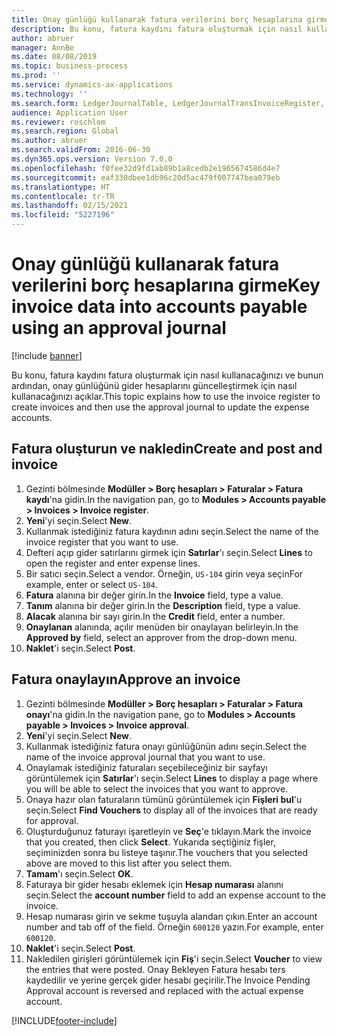 ```yaml
---
title: Onay günlüğü kullanarak fatura verilerini borç hesaplarına girme
description: Bu konu, fatura kaydını fatura oluşturmak için nasıl kullanacağınızı ve bunun ardından, onay günlüğünü gider hesaplarını güncelleştirmek için nasıl kullanacağınızı açıklar.
author: abruer
manager: AnnBe
ms.date: 08/08/2019
ms.topic: business-process
ms.prod: ''
ms.service: dynamics-ax-applications
ms.technology: ''
ms.search.form: LedgerJournalTable, LedgerJournalTransInvoiceRegister, HcmWorkerLookUp, LedgerJournalTransApprove, LedgerJournalTransApproveFetchVouchers, LedgerTransVoucher
audience: Application User
ms.reviewer: roschlom
ms.search.region: Global
ms.author: abruer
ms.search.validFrom: 2016-06-30
ms.dyn365.ops.version: Version 7.0.0
ms.openlocfilehash: f0fee32d9fd1ab89b1a8cedb2e1965674586d4e7
ms.sourcegitcommit: eaf330dbee1db96c20d5ac479f007747bea079eb
ms.translationtype: HT
ms.contentlocale: tr-TR
ms.lasthandoff: 02/15/2021
ms.locfileid: "5227196"
---
```

# <a name="key-invoice-data-into-accounts-payable-using-an-approval-journal"></a><span data-ttu-id="67fe0-103">Onay günlüğü kullanarak fatura verilerini borç hesaplarına girme</span><span class="sxs-lookup"><span data-stu-id="67fe0-103">Key invoice data into accounts payable using an approval journal</span></span>

[!include [banner](../../includes/banner.md)]

<span data-ttu-id="67fe0-104">Bu konu, fatura kaydını fatura oluşturmak için nasıl kullanacağınızı ve bunun ardından, onay günlüğünü gider hesaplarını güncelleştirmek için nasıl kullanacağınızı açıklar.</span><span class="sxs-lookup"><span data-stu-id="67fe0-104">This topic explains how to use the invoice register to create invoices and then use the approval journal to update the expense accounts.</span></span>

## <a name="create-and-post-and-invoice"></a><span data-ttu-id="67fe0-105">Fatura oluşturun ve nakledin</span><span class="sxs-lookup"><span data-stu-id="67fe0-105">Create and post and invoice</span></span>
1. <span data-ttu-id="67fe0-106">Gezinti bölmesinde **Modüller > Borç hesapları > Faturalar > Fatura kaydı**'na gidin.</span><span class="sxs-lookup"><span data-stu-id="67fe0-106">In the navigation pan, go to **Modules > Accounts payable > Invoices > Invoice register**.</span></span>
2. <span data-ttu-id="67fe0-107">**Yeni**'yi seçin.</span><span class="sxs-lookup"><span data-stu-id="67fe0-107">Select **New**.</span></span>
3. <span data-ttu-id="67fe0-108">Kullanmak istediğiniz fatura kaydının adını seçin.</span><span class="sxs-lookup"><span data-stu-id="67fe0-108">Select the name of the invoice register that you want to use.</span></span>
4. <span data-ttu-id="67fe0-109">Defteri açıp gider satırlarını girmek için **Satırlar**'ı seçin.</span><span class="sxs-lookup"><span data-stu-id="67fe0-109">Select **Lines** to open the register and enter expense lines.</span></span>
5. <span data-ttu-id="67fe0-110">Bir satıcı seçin.</span><span class="sxs-lookup"><span data-stu-id="67fe0-110">Select a vendor.</span></span> <span data-ttu-id="67fe0-111">Örneğin, `US-104` girin veya seçin</span><span class="sxs-lookup"><span data-stu-id="67fe0-111">For example, enter or select `US-104`.</span></span>
6. <span data-ttu-id="67fe0-112">**Fatura** alanına bir değer girin.</span><span class="sxs-lookup"><span data-stu-id="67fe0-112">In the **Invoice** field, type a value.</span></span>
7. <span data-ttu-id="67fe0-113">**Tanım** alanına bir değer girin.</span><span class="sxs-lookup"><span data-stu-id="67fe0-113">In the **Description** field, type a value.</span></span>
8. <span data-ttu-id="67fe0-114">**Alacak** alanına bir sayı girin.</span><span class="sxs-lookup"><span data-stu-id="67fe0-114">In the **Credit** field, enter a number.</span></span>
9. <span data-ttu-id="67fe0-115">**Onaylanan** alanında, açılır menüden bir onaylayan belirleyin.</span><span class="sxs-lookup"><span data-stu-id="67fe0-115">In the **Approved by** field, select an approver from the drop-down menu.</span></span>
10. <span data-ttu-id="67fe0-116">**Naklet**'i seçin.</span><span class="sxs-lookup"><span data-stu-id="67fe0-116">Select **Post**.</span></span>

## <a name="approve-an-invoice"></a><span data-ttu-id="67fe0-117">Fatura onaylayın</span><span class="sxs-lookup"><span data-stu-id="67fe0-117">Approve an invoice</span></span>
1. <span data-ttu-id="67fe0-118">Gezinti bölmesinde **Modüller > Borç hesapları > Faturalar > Fatura onayı**'na gidin.</span><span class="sxs-lookup"><span data-stu-id="67fe0-118">In the navigation pane, go to **Modules > Accounts payable > Invoices > Invoice approval**.</span></span>
2. <span data-ttu-id="67fe0-119">**Yeni**'yi seçin.</span><span class="sxs-lookup"><span data-stu-id="67fe0-119">Select **New**.</span></span>
3. <span data-ttu-id="67fe0-120">Kullanmak istediğiniz fatura onayı günlüğünün adını seçin.</span><span class="sxs-lookup"><span data-stu-id="67fe0-120">Select the name of the invoice approval journal that you want to use.</span></span>
4. <span data-ttu-id="67fe0-121">Onaylamak istediğiniz faturaları seçebileceğiniz bir sayfayı görüntülemek için **Satırlar**'ı seçin.</span><span class="sxs-lookup"><span data-stu-id="67fe0-121">Select **Lines** to display a page where you will be able to select the invoices that you want to approve.</span></span>
5. <span data-ttu-id="67fe0-122">Onaya hazır olan faturaların tümünü görüntülemek için **Fişleri bul**'u seçin.</span><span class="sxs-lookup"><span data-stu-id="67fe0-122">Select **Find Vouchers** to display all of the invoices that are ready for approval.</span></span>
6. <span data-ttu-id="67fe0-123">Oluşturduğunuz faturayı işaretleyin ve **Seç**'e tıklayın.</span><span class="sxs-lookup"><span data-stu-id="67fe0-123">Mark the invoice that you created, then click **Select**.</span></span> <span data-ttu-id="67fe0-124">Yukarıda seçtiğiniz fişler, seçiminizden sonra bu listeye taşınır.</span><span class="sxs-lookup"><span data-stu-id="67fe0-124">The vouchers that you selected above are moved to this list after you select them.</span></span>  
7. <span data-ttu-id="67fe0-125">**Tamam**'ı seçin.</span><span class="sxs-lookup"><span data-stu-id="67fe0-125">Select **OK**.</span></span>
8. <span data-ttu-id="67fe0-126">Faturaya bir gider hesabı eklemek için **Hesap numarası** alanını seçin.</span><span class="sxs-lookup"><span data-stu-id="67fe0-126">Select the **account number** field to add an expense account to the invoice.</span></span>
9. <span data-ttu-id="67fe0-127">Hesap numarası girin ve sekme tuşuyla alandan çıkın.</span><span class="sxs-lookup"><span data-stu-id="67fe0-127">Enter an account number and tab off of the field.</span></span> <span data-ttu-id="67fe0-128">Örneğin `600120` yazın.</span><span class="sxs-lookup"><span data-stu-id="67fe0-128">For example, enter `600120`.</span></span>
10. <span data-ttu-id="67fe0-129">**Naklet**'i seçin.</span><span class="sxs-lookup"><span data-stu-id="67fe0-129">Select **Post**.</span></span>
11. <span data-ttu-id="67fe0-130">Nakledilen girişleri görüntülemek için **Fiş**'i seçin.</span><span class="sxs-lookup"><span data-stu-id="67fe0-130">Select **Voucher** to view the entries that were posted.</span></span> <span data-ttu-id="67fe0-131">Onay Bekleyen Fatura hesabı ters kaydedilir ve yerine gerçek gider hesabı geçirilir.</span><span class="sxs-lookup"><span data-stu-id="67fe0-131">The Invoice Pending Approval account is reversed and replaced with the actual expense account.</span></span>  



[!INCLUDE[footer-include](../../../includes/footer-banner.md)]